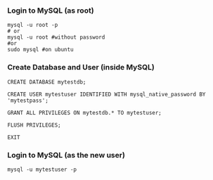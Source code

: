 

### Login to MySQL (as root)

```shell
mysql -u root -p
# or 
mysql -u root #without password
#or
sudo mysql #on ubuntu
```
### Create Database and User (inside MySQL)

```mysql
CREATE DATABASE mytestdb;

CREATE USER mytestuser IDENTIFIED WITH mysql_native_password BY 'mytestpass';

GRANT ALL PRIVILEGES ON mytestdb.* TO mytestuser;

FLUSH PRIVILEGES;

EXIT
```

### Login to MySQL (as the new user)

```shell
mysql -u mytestuser -p 

```
